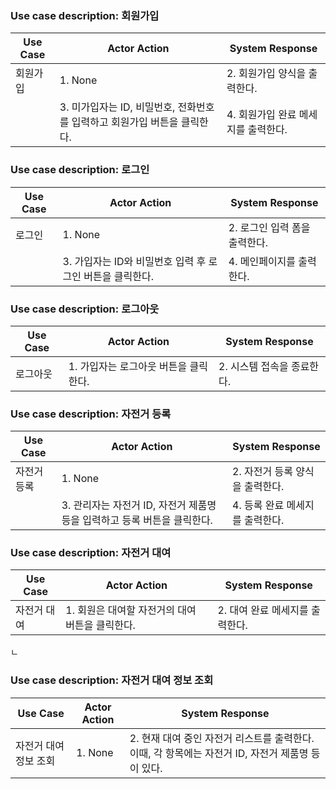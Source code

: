 ### Use case description: 회원가입
| Use Case | Actor Action | System Response |
| --- | --- | --- |
| 회원가입 | 1. None | 2. 회원가입 양식을 출력한다.|
| | 3. 미가입자는 ID, 비밀번호, 전화번호를 입력하고 회원가입 버튼을 클릭한다. | 4. 회원가입 완료 메세지를 출력한다. |

### Use case description: 로그인
| Use Case | Actor Action | System Response |
| --- | --- | --- |
| 로그인 | 1. None | 2. 로그인 입력 폼을 출력한다.|
| | 3. 가입자는 ID와 비밀번호 입력 후 로그인 버튼을 클릭한다. | 4. 메인페이지를 출력한다. |

### Use case description: 로그아웃
| Use Case | Actor Action | System Response |
| --- | --- | --- |
| 로그아웃 | 1. 가입자는 로그아웃 버튼을 클릭한다. | 2. 시스템 접속을 종료한다. | 

### Use case description: 자전거 등록
| Use Case | Actor Action | System Response |
| --- | --- | --- |
| 자전거 등록 | 1. None | 2. 자전거 등록 양식을 출력한다. |
| | 3. 관리자는 자전거 ID, 자전거 제품명등을 입력하고 등록 버튼을 클릭한다. | 4. 등록 완료 메세지를 출력한다. |

### Use case description: 자전거 대여
| Use Case | Actor Action | System Response |
| --- | --- | --- |
| 자전거 대여 | 1. 회원은 대여할 자전거의 대여 버튼을 클릭한다. | 2. 대여 완료 메세지를 출력한다. |
ㄴ
### Use case description: 자전거 대여 정보 조회
| Use Case | Actor Action | System Response |
| --- | --- | --- |
| 자전거 대여 정보 조회| 1. None | 2. 현재 대여 중인 자전거 리스트를 출력한다. 이때, 각 항목에는 자전거 ID, 자전거 제품명 등이 있다. |